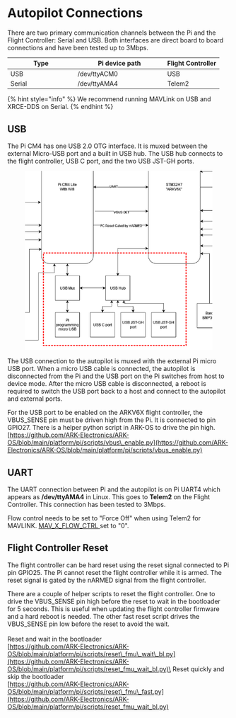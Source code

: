 # Autopilot Connections

There are two primary communication channels between the Pi and the Flight Controller: Serial and USB. Both interfaces are direct board to board connections and have been tested up to 3Mbps.

<table><thead><tr><th width="138">Type</th><th width="189">Pi device path</th><th>Flight Controller</th></tr></thead><tbody><tr><td>USB</td><td> /dev/ttyACM0</td><td>USB</td></tr><tr><td>Serial</td><td>/dev/ttyAMA4</td><td>Telem2</td></tr></tbody></table>

{% hint style="info" %}
We recommend running MAVLink on USB and XRCE-DDS on Serial.
{% endhint %}

## USB

The Pi CM4 has one USB 2.0 OTG interface. It is muxed between the external Micro-USB port and a built in USB hub. The USB hub connects to the flight controller, USB C port, and the two USB JST-GH ports.&#x20;

<figure><img src="../../.gitbook/assets/Screenshot from 2024-10-08 16-42-38.png" alt=""><figcaption></figcaption></figure>

The USB connection to the autopilot is muxed with the external Pi micro USB port. When a micro USB cable is connected, the autopilot is disconnected from the Pi and the USB port on the Pi switches from host to device mode. After the micro USB cable is disconnected, a reboot is required to switch the USB port back to a host and connect to the autopilot and external ports.

For the USB port to be enabled on the ARKV6X flight controller, the VBUS\_SENSE pin must be driven high from the Pi. It is connected to pin GPIO27. There is a helper python script in ARK-OS to drive the pin high. \
[https://github.com/ARK-Electronics/ARK-OS/blob/main/platform/pi/scripts/vbus\_enable.py](https://github.com/ARK-Electronics/ARK-OS/blob/main/platform/pi/scripts/vbus_enable.py)

## UART

The UART connection between Pi and the autopilot is on Pi UART4 which appears as **/dev/ttyAMA4** in Linux. This goes to **Telem2** on the Flight Controller. This connection has been tested to 3Mbps.&#x20;

Flow control needs to be set to "Force Off" when using Telem2 for MAVLINK. [MAV\_X\_FLOW\_CTRL ](https://docs.px4.io/main/en/advanced_config/parameter_reference.html#MAV_1_FLOW_CTRL)set to "0".

## Flight Controller Reset

The flight controller can be hard reset using the reset signal connected to Pi pin GPIO25. The Pi cannot reset the flight controller while it is armed. The reset signal is gated by the nARMED signal from the flight controller.

There are a couple of helper scripts to reset the flight controller. One to drive the VBUS\_SENSE pin high before the reset to wait in the bootloader for 5 seconds. This is useful when updating the flight controller firmware and a hard reboot is needed. The other fast reset script drives the VBUS\_SENSE pin low before the reset to avoid the wait.\
\
Reset and wait in the bootloader\
[https://github.com/ARK-Electronics/ARK-OS/blob/main/platform/pi/scripts/reset\_fmu\_wait\_bl.py](https://github.com/ARK-Electronics/ARK-OS/blob/main/platform/pi/scripts/reset_fmu_wait_bl.py)\
Reset quickly and skip the bootloader\
[https://github.com/ARK-Electronics/ARK-OS/blob/main/platform/pi/scripts/reset\_fmu\_fast.py](https://github.com/ARK-Electronics/ARK-OS/blob/main/platform/pi/scripts/reset_fmu_wait_bl.py)
